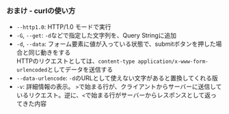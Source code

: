 ### おまけ - curlの使い方

* `--http1.0`: HTTP/1.0 モードで実行
* `-G`, `--get`: `-d`などで指定した文字列を、Query Stringに追加
* `-d`, `--data`: フォーム要素に値が入っている状態で、submitボタンを押した場合と同じ動きをする  
HTTPのリクエストとしては、`content-type application/x-www-form-urlencoded`としてデータを送信する
* `--data-urlencode`: `-d`のURLとして使えない文字があると置換してくれる版
* `-v`: 詳細情報の表示。 `>`で始まる行が、クライアントからサーバーに送信しているリクエスト。逆に、`<`で始まる行がサーバーからレスポンスとして返ってきた内容
